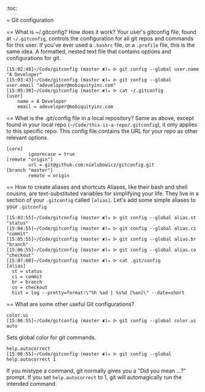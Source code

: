 :toc:

= Git configuration

== What is ~/.gitconfig? How does it work?
Your user's gitconfig file, found at `~/.gitconfig`, controls the configuration for all git repos and commands for this user. If you've ever used a `.bashrc` file, or a `.profile` file, this is the same idea. A formatted, nested text file that contains options and configurations for git.

```
[15:02:48]~/Code/gitconfig (master ✘)✭ ᐅ git config --global user.name "A Developer"
[15:03:43]~/Code/gitconfig (master ✘)✭ ᐅ git config --global user.email "adeveloper@mobiquityinc.com"
[15:05:30]~/Code/gitconfig (master ✘)✭ ᐅ cat ~/.gitconfig
[user]
	name = A Developer
	email = adeveloper@mobiquityinc.com
```

== What is the .git/config file in a local repository?
Same as above, except found in your local repo (`~/Code/this-is-a-repo/.gitconfig`), it only applies to this specific repo. This config file contains the URL for your repo as other relevant options.
```
[core]
        ignorecase = true
[remote "origin"]
        url = git@github.com:nielubowicz/gitconfig.git
[branch "master"]
        remote = origin
```

== How to create aliases and shortcuts
Aliases, like their bash and shell cousins, are text-substituted variables for simplifying your life. They live in a section of your `.gitconfig` called `[alias]`. Let's add some simple aliases to your `.gitconfig`
```
[15:03:55]~/Code/gitconfig (master ✘)✭ ᐅ git config --global alias.st "status"
[15:04:55]~/Code/gitconfig (master ✘)✭ ᐅ git config --global alias.ci "commit"
[15:05:55]~/Code/gitconfig (master ✘)✭ ᐅ git config --global alias.br "branch"
[15:06:55]~/Code/gitconfig (master ✘)✭ ᐅ git config --global alias.co "checkout"
[15:07:00]~/Code/gitconfig (master ✘)✭ ᐅ cat .git/config
[alias]
  st = status
  ci = commit
  br = branch
  co = checkout
  hist = log --pretty=format:\"%h %ad | %s%d [%an]\" --date=short
```

== What are some other useful Git configurations?
```
color.ui
[15:06:55]~/Code/gitconfig (master ✘)✭ ᐅ git config --global color.ui auto
``` 
Sets global color for git commands. 
```
help.autocorrect
[15:06:55]~/Code/gitconfig (master ✘)✭ ᐅ git config --global help.autocorrect 1
```
If you mistype a command, git normally gives you a "Did you mean ...?" prompt. If you set `help.autocorrect` to 1, git will automagically run the intended command.

